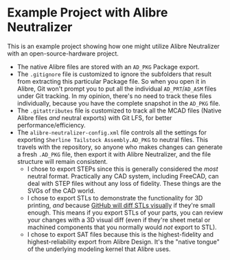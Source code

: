 # Example Project with Alibre Neutralizer

This is an example project showing how one might utilize Alibre Neutralizer with an open-source-hardware project.
* The native Alibre files are stored with an ``AD_PKG`` Package export.
* The ``.gitignore`` file is customized to ignore the subfolders that result from extracting this particular Package file. So when you open it in Alibre, Git won't prompt you to put all the individual ``AD_PRT``/``AD_ASM`` files under Git tracking. In my opinion, there's no need to track these files individually, because you have the complete snapshot in the ``AD_PKG`` file.
* The ``.gitattributes`` file is customized to track all the MCAD files (Native Alibre files _and_ neutral exports) with Git LFS, for better performance/efficiency.
* The ``alibre-neutralizer-config.xml`` file controls all the settings for exporting ``Sherline Tailstock Assembly.AD_PKG`` to neutral files. This travels with the repository, so anyone who makes changes can generate a fresh ``.AD_PKG`` file, then export it with Alibre Neutralizer, and the file structure will remain consistent.
  * I chose to export STEPs since this is generally considered the _most_ neutral format. Practically any CAD system, including FreeCAD, can deal with STEP files without any loss of fidelity. These things are the SVGs of the CAD world.
  * I chose to export STLs to demonstrate the functionality for 3D printing, _and_ because [GitHub will diff STLs visually](https://github.blog/news-insights/product-news/3d-file-diffs/) if they're small enough. This means if you export STLs of your parts, you can review your changes with a 3D visual diff (even if they're sheet metal or machined components that you normally would _not_ export to STL).
  * I chose to export SAT files because this is the highest-fidelity and highest-reliability export from Alibre Design. It's the "native tongue" of the underlying modeling kernel that Alibre uses.